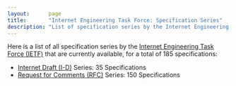 ```yaml
---
layout:      page
title:       "Internet Engineering Task Force: Specification Series"
description: "List of specification series by the Internet Engineering Task Force (IETF/)"
---
```


Here is a list of all specification series by the [Internet Engineering Task Force (IETF)](http://www.ietf.org/) that are currently available, for a total of 185 specifications:

  * [Internet Draft (I-D)](I-D/) Series: 35 Specifications
  * [Request for Comments (RFC)](RFC/) Series: 150 Specifications
